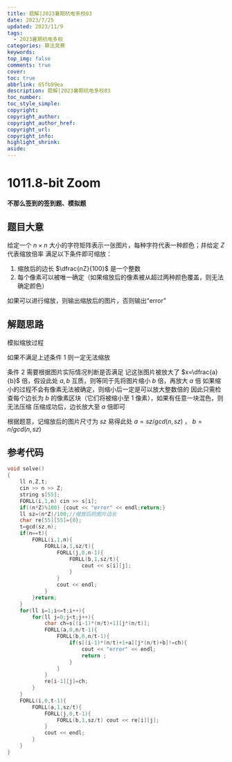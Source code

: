 ```yaml
---
title: 题解|2023暑期杭电多校03
date: 2023/7/25
updated: 2023/11/9
tags:
  - 2023暑期杭电多校
categories: 算法竞赛
keywords:
top_img: false
comments: true
cover:
toc: true
abbrlink: 65fb99ea
description: 题解|2023暑期杭电多校03
toc_number:
toc_style_simple:
copyright:
copyright_author:
copyright_author_href:
copyright_url:
copyright_info:
highlight_shrink:
aside:
---
```


# 1011.8-bit Zoom
**不那么签到的签到题、模拟题**
## 题目大意
给定一个 $n\times n$ 大小的字符矩阵表示一张图片，每种字符代表一种颜色；并给定 $Z$ 代表缩放倍率
满足以下条件即可缩放：
1. 缩放后的边长 $\dfrac{nZ}{100}$ 是一个整数
2. 每个像素可以被唯一确定（如果缩放后的像素被从超过两种颜色覆盖，则无法确定颜色）

如果可以进行缩放，则输出缩放后的图片，否则输出“error”

## 解题思路
模拟缩放过程

如果不满足上述条件 $1$ 则一定无法缩放

条件 $2$ 需要根据图片实际情况判断是否满足
记这张图片被放大了 $x=\dfrac{a}{b}$ 倍，假设此处 $a,b$ 互质，则等同于先将图片缩小 $b$ 倍，再放大 $a$ 倍
如果缩小的过程不会有像素无法被确定，则缩小后一定是可以放大整数倍的
因此只需检查每个边长为 $b$ 的像素区块（它们将被缩小至 $1$ 像素），如果有任意一块混色，则无法压缩
压缩成功后，边长放大至 $a$ 倍即可

根据题意，记缩放后的图片尺寸为 $sz$
易得此处 $a=sz/gcd(n,sz)$ ， $b=n/gcd(n,sz)$ 

## 参考代码
```cpp
void solve()
{
    ll n,Z,t;
    cin >> n >> Z;
    string s[55];
    FORLL(i,1,n) cin >> s[i];
    if((n*Z)%100) {cout << "error" << endl;return;}
    ll sz=(n*Z)/100;//缩放后的图片边长
    char re[55][55]={0};
    t=gcd(sz,n);
    if(n==t){
        FORLL(i,1,n){
            FORLL(a,1,sz/t){
                FORLL(j,0,n-1){
                    FORLL(b,1,sz/t){
                        cout << s[i][j];
                    }
                }
                cout << endl;
            }
        }return;
    }
    for(ll i=1;i<=t;i++){
        for(ll j=0;j<t;j++){
            char ch=s[(i-1)*(n/t)+1][j*(n/t)];
            FORLL(a,0,n/t-1){
                FORLL(b,0,n/t-1){
                    if(s[(i-1)*(n/t)+1+a][j*(n/t)+b]!=ch){
                        cout << "error" << endl;
                        return ;
                    }
                }
            }
            re[i-1][j]=ch;
        }
    }
    FORLL(i,0,t-1){
        FORLL(a,1,sz/t){
            FORLL(j,0,t-1){
                FORLL(b,1,sz/t) cout << re[i][j];
            }
            cout << endl;
        }
    }
}
```